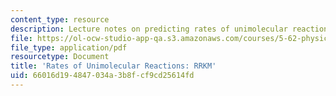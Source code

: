 ```yaml
---
content_type: resource
description: Lecture notes on predicting rates of unimolecular reactions.
file: https://ol-ocw-studio-app-qa.s3.amazonaws.com/courses/5-62-physical-chemistry-ii-spring-2008/66016d194847034a3b8fcf9cd25614fd_36_562ln08.pdf
file_type: application/pdf
resourcetype: Document
title: 'Rates of Unimolecular Reactions: RRKM'
uid: 66016d19-4847-034a-3b8f-cf9cd25614fd
---
```

